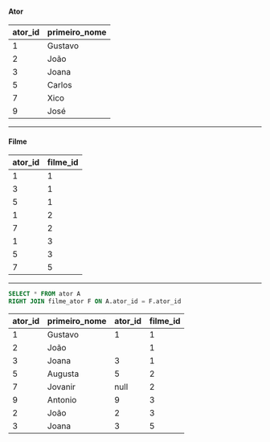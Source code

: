 #### Ator
| ator_id |primeiro_nome  |
|--|--|
| 1 | Gustavo |
| 2 | João |
| 3 | Joana |
| 5 | Carlos |
| 7 | Xico |
| 9 | José |
---
#### Filme
| ator_id | filme_id |
|--|--|
| 1 | 1 |
| 3 | 1 |
| 5 | 1 |
| 1 | 2 |
| 7 | 2 |
| 1 | 3 |
| 5 | 3 |
| 7 | 5 |
----
```sql
SELECT * FROM ator A
RIGHT JOIN filme_ator F ON A.ator_id = F.ator_id
```
| ator_id | primeiro_nome | ator_id | filme_id
|--|--|--|--|
| 1 | Gustavo | 1 | 1 |
| 2 | João |  | 1 |
| 3 | Joana | 3 | 1 |
| 5 | Augusta | 5 | 2 |
| 7 | Jovanir | null | 2 |
| 9 | Antonio | 9 | 3 |
| 2 | João | 2 | 3 |
| 3 | Joana | 3 | 5 |
<!--stackedit_data:
eyJoaXN0b3J5IjpbMTkwNTU4MDE5MF19
-->